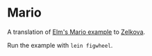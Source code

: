 # Mario

A translation of [Elm's Mario example](https://github.com/elm-lang/elm-lang.org/blob/009de952c89592c180c43b60137f338651a1f9f6/public/examples/Intermediate/Mario.elm) to [Zelkova](https://github.com/jamesmacaulay/zelkova).

Run the example with `lein figwheel`.
